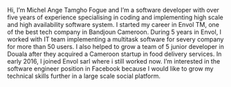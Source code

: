 Hi, I’m Michel Ange Tamgho Fogue and I’m a software developer with over five years of experience specialising in coding and implementing high scale and high availability software system. 
I started my career in Envol TM, one of the best tech company in Bandjoun Cameroon. 
During 5 years in Envol, I worked with IT team implementing a multitask software for severy company for more than 50 users. 
I also helped to grow a team of 5 junior developer in Douala after they acquired a Cameroon startup in food delivery services. 
In early 2016, I joined Envol sarl where i still worked now. 
I’m interested in the software engineer position in Facebook because I would like to grow my technical skills further in a large scale social platform.

